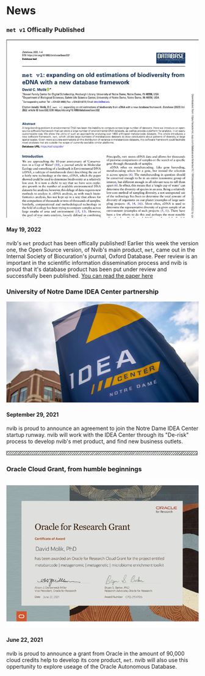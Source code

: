 <link rel="stylesheet" href="/assets/css/styles.css">
<script src="/assets/js/document_include.js"></script> 

<h1>News</h1>

<p id="paper" class="news">
<h3><code>met v1</code> Offically Published</h3>
<img src="/assets/met_paper.jpg" alt="met article">
<h4>May 19, 2022</h4>
nvib's <code>met</code> product has been offically published! Earlier this week the version one, the Open Source version, of Nvib's main product, <code>met</code>, came out in the Internal Society of Biocuration's journal, Oxford Database. Peer review is an important in the scientific information dissemination process and nvib is proud that it's database product has been put under review and successfully been published. <a href="https://academic.oup.com/database/article/doi/10.1093/database/baac032/6583522">
You can read the paper here</a>
</p>


<p id="idea" class="news">
<h3>University of Notre Dame IDEA Center partnership</h3>
<img src="/assets/idea_center.jpg" alt="IDEA Center">
<h4>September 29, 2021</h4>
nvib is proud to announce an agreement to join the Notre Dame IDEA Center startup runway. nvib will work with the IDEA Center through its "De-risk" process to develop nvib's met product, and find new business outlets.
</p>

<img src="/assets/box.png">

<p id="oci" class="news">
<h3>Oracle Cloud Grant, from humble beginnings</h3>
<img src="/assets/cloud_grant.png" alt="the cloud grant">
<h4>June 22, 2021</h4>
nvib is proud to announce a grant from Oracle in the amount of 90,000 cloud credits help to develop its core product, <code>met</code>. nvib will also use this oppertunity to explore useage of the Oracle Autonomous Database.
</p>

<script>
document.include('/assets/menu.html')
</script>
